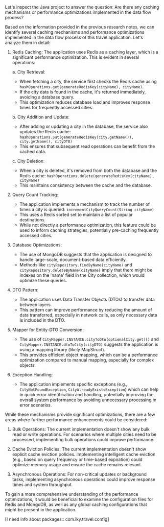 Let's inspect the Java project to answer the question: Are there any caching mechanisms or performance optimizations implemented in the data flow process?

Based on the information provided in the previous research notes, we can identify several caching mechanisms and performance optimizations implemented in the data flow process of this travel application. Let's analyze them in detail:

1. Redis Caching:
   The application uses Redis as a caching layer, which is a significant performance optimization. This is evident in several operations:

   a. City Retrieval:
   - When fetching a city, the service first checks the Redis cache using `hashOperations.get(generateRedisKey(cityName), cityName)`.
   - If the city data is found in the cache, it's returned immediately, avoiding a database query.
   - This optimization reduces database load and improves response times for frequently accessed cities.

   b. City Addition and Update:
   - After adding or updating a city in the database, the service also updates the Redis cache:
     `hashOperations.put(generateRedisKey(city.getName()), city.getName(), cityDTO)`
   - This ensures that subsequent read operations can benefit from the cached data.

   c. City Deletion:
   - When a city is deleted, it's removed from both the database and the Redis cache:
     `hashOperations.delete(generateRedisKey(cityName), cityName)`
   - This maintains consistency between the cache and the database.

2. Query Count Tracking:
   - The application implements a mechanism to track the number of times a city is queried:
     `incrementCityQueryCount(String cityName)`
   - This uses a Redis sorted set to maintain a list of popular destinations.
   - While not directly a performance optimization, this feature could be used to inform caching strategies, potentially pre-caching frequently accessed cities.

3. Database Optimizations:
   - The use of MongoDB suggests that the application is designed to handle large-scale, document-based data efficiently.
   - Methods like `cityRepository.findByName(cityName)` and `cityRepository.deleteByName(cityName)` imply that there might be indexes on the 'name' field in the City collection, which would optimize these queries.

4. DTO Pattern:
   - The application uses Data Transfer Objects (DTOs) to transfer data between layers.
   - This pattern can improve performance by reducing the amount of data transferred, especially in network calls, as only necessary data is included in the DTO.

5. Mapper for Entity-DTO Conversion:
   - The use of `CityMapper.INSTANCE.cityToDto(optionalCity.get())` and `CityMapper.INSTANCE.dtoToCity(cityDTO)` suggests the application is using a mapping library (likely MapStruct).
   - This provides efficient object mapping, which can be a performance optimization compared to manual mapping, especially for complex objects.

6. Exception Handling:
   - The application implements specific exceptions (e.g., `CityNotFoundException`, `CityAlreadyExistsException`) which can help in quick error identification and handling, potentially improving the overall system performance by avoiding unnecessary processing in error scenarios.

While these mechanisms provide significant optimizations, there are a few areas where further performance enhancements could be considered:

1. Bulk Operations: The current implementation doesn't show any bulk read or write operations. For scenarios where multiple cities need to be processed, implementing bulk operations could improve performance.

2. Cache Eviction Policies: The current implementation doesn't show explicit cache eviction policies. Implementing intelligent cache eviction (e.g., based on query frequency or time-based expiration) could optimize memory usage and ensure the cache remains relevant.

3. Asynchronous Operations: For non-critical updates or background tasks, implementing asynchronous operations could improve response times and system throughput.

To gain a more comprehensive understanding of the performance optimizations, it would be beneficial to examine the configuration files for Redis and MongoDB, as well as any global caching configurations that might be present in the application.



[I need info about packages:: <package>com.iky.travel.config</package>]